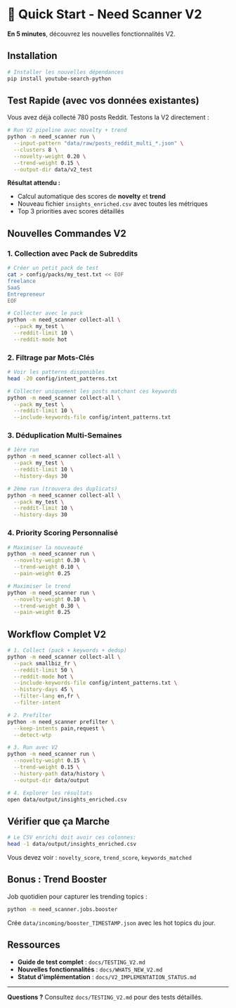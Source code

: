 # 🚀 Quick Start - Need Scanner V2

**En 5 minutes**, découvrez les nouvelles fonctionnalités V2.

## Installation

```bash
# Installer les nouvelles dépendances
pip install youtube-search-python
```

## Test Rapide (avec vos données existantes)

Vous avez déjà collecté 780 posts Reddit. Testons la V2 directement :

```bash
# Run V2 pipeline avec novelty + trend
python -m need_scanner run \
  --input-pattern "data/raw/posts_reddit_multi_*.json" \
  --clusters 8 \
  --novelty-weight 0.20 \
  --trend-weight 0.15 \
  --output-dir data/v2_test
```

**Résultat attendu :**
- Calcul automatique des scores de **novelty** et **trend**
- Nouveau fichier `insights_enriched.csv` avec toutes les métriques
- Top 3 priorities avec scores détaillés

## Nouvelles Commandes V2

### 1. Collection avec Pack de Subreddits

```bash
# Créer un petit pack de test
cat > config/packs/my_test.txt << EOF
freelance
SaaS
Entrepreneur
EOF

# Collecter avec le pack
python -m need_scanner collect-all \
  --pack my_test \
  --reddit-limit 10 \
  --reddit-mode hot
```

### 2. Filtrage par Mots-Clés

```bash
# Voir les patterns disponibles
head -20 config/intent_patterns.txt

# Collecter uniquement les posts matchant ces keywords
python -m need_scanner collect-all \
  --pack my_test \
  --reddit-limit 10 \
  --include-keywords-file config/intent_patterns.txt
```

### 3. Déduplication Multi-Semaines

```bash
# 1ère run
python -m need_scanner collect-all \
  --pack my_test \
  --reddit-limit 10 \
  --history-days 30

# 2ème run (trouvera des duplicats)
python -m need_scanner collect-all \
  --pack my_test \
  --reddit-limit 10 \
  --history-days 30
```

### 4. Priority Scoring Personnalisé

```bash
# Maximiser la nouveauté
python -m need_scanner run \
  --novelty-weight 0.30 \
  --trend-weight 0.10 \
  --pain-weight 0.25

# Maximiser le trend
python -m need_scanner run \
  --novelty-weight 0.10 \
  --trend-weight 0.30 \
  --pain-weight 0.25
```

## Workflow Complet V2

```bash
# 1. Collect (pack + keywords + dedup)
python -m need_scanner collect-all \
  --pack smallbiz_fr \
  --reddit-limit 50 \
  --reddit-mode hot \
  --include-keywords-file config/intent_patterns.txt \
  --history-days 45 \
  --filter-lang en,fr \
  --filter-intent

# 2. Prefilter
python -m need_scanner prefilter \
  --keep-intents pain,request \
  --detect-wtp

# 3. Run avec V2
python -m need_scanner run \
  --novelty-weight 0.15 \
  --trend-weight 0.15 \
  --history-path data/history \
  --output-dir data/output

# 4. Explorer les résultats
open data/output/insights_enriched.csv
```

## Vérifier que ça Marche

```bash
# Le CSV enrichi doit avoir ces colonnes:
head -1 data/output/insights_enriched.csv
```

Vous devez voir : `novelty_score`, `trend_score`, `keywords_matched`

## Bonus : Trend Booster

Job quotidien pour capturer les trending topics :

```bash
python -m need_scanner.jobs.booster
```

Crée `data/incoming/booster_TIMESTAMP.json` avec les hot topics du jour.

## Ressources

- **Guide de test complet** : `docs/TESTING_V2.md`
- **Nouvelles fonctionnalités** : `docs/WHATS_NEW_V2.md`
- **Statut d'implémentation** : `docs/V2_IMPLEMENTATION_STATUS.md`

---

**Questions ?** Consultez `docs/TESTING_V2.md` pour des tests détaillés.
